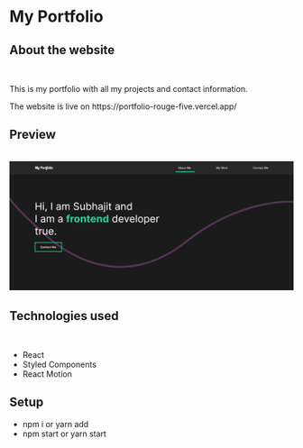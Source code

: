 <h1>My Portfolio</h1>
<h2>About the website</h2><br/>
<p>This is my portfolio with all my projects and contact information.</p>
<p>The website is live on https://portfolio-rouge-five.vercel.app/ </p>
<h2>Preview</h2><br/>
<img src='https://github.com/Nick9499/Portfolio/blob/main/src/img/screen.png' /><br/>
<h2>Technologies used</h2>
<br>
<ul>
  <li>React</li>
  <li>Styled Components</li>
  <li>React Motion</li>
  
</ul>
<h2>Setup</h2>
<ul>
  <li>npm i or yarn add</li>
  <li>npm start or yarn start</li>
</ul>
